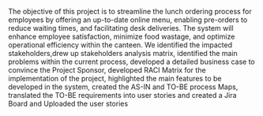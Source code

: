 The objective of this project is to streamline the lunch ordering process for employees by offering an up-to-date online menu, 
enabling pre-orders to reduce waiting times, and facilitating desk deliveries. 
The system will enhance employee satisfaction, minimize food wastage, and optimize operational efficiency within the canteen. 
We identified the impacted stakeholders,drew up stakeholders analysis matrix, identified the main problems within the current process, developed a detailed business case to 
convince the Project Sponsor, developed RACI Matrix for the implementation of the project, highlighted the main features
to be developed in the system, created the AS-IN and TO-BE process Maps, translated the TO-BE requirements into user stories and created a Jira Board and Uploaded the user stories 
